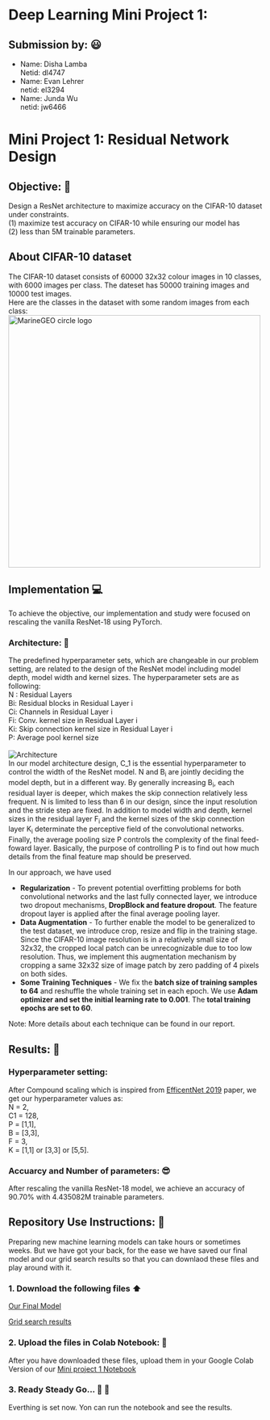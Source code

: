 # Deep Learning Mini Project 1:
## Submission by: :smiley:
* Name: Disha Lamba <br/>
Netid: dl4747 <br/>
* Name: Evan Lehrer <br/>
netid: el3294 <br/>
* Name: Junda Wu<br/>
  netid: jw6466 <br/>
  
 # Mini Project 1: Residual Network Design
 ## **Objective:** :dart: <br/>
 Design a ResNet architecture to maximize accuracy on the CIFAR-10 dataset under constraints. <br/>
(1) maximize test accuracy on CIFAR-10 while ensuring our model has <br/>
(2) less than 5M trainable parameters.

## About CIFAR-10 dataset
The CIFAR-10 dataset consists of 60000 32x32 colour images in 10 classes, with 6000 images per class. The dateset has 50000 training images and 10000 test images.
</br>
Here are the classes in the dataset with some random images from each class:
</br>
<img src="https://imgs.search.brave.com/mrVWRVhArBOD1FmbyACPHGplehLu_QeasvSPLeIFQc0/rs:fit:527:424:1/g:ce/aHR0cHM6Ly9zaWNo/a2FyLXZhbGVudHlu/LmdpdGh1Yi5pby9j/aWZhcjEwL2ltYWdl/cy9DSUZBUi0xMF9l/eGFtcGxlcy5wbmc" alt="MarineGEO circle logo" style="height: 500px; width:500px;"/>

## Implementation :computer:
To achieve the objective, our implementation and study were focused on rescaling the vanilla ResNet-18 using PyTorch. 
### Architecture: :pushpin:
The predefined hyperparameter sets, which are changeable in our problem setting, are related to the design of the
ResNet model including model depth, model width and kernel sizes. The hyperparameter sets are as
following: </br>
N : Residual Layers </br>
Bi: Residual blocks in Residual Layer i </br>
Ci: Channels in Residual Layer i </br>
Fi: Conv. kernel size in Residual Layer i </br>
Ki: Skip connection kernel size in Residual Layer i </br>
P: Average pool kernel size </br>
<br>
![Architecture](https://user-images.githubusercontent.com/26017359/160009325-1b29a0cb-3702-41c8-96a8-a6961eb2609e.png)
</br>
In our model architecture design, C_1 is the essential hyperparameter to control the width of the ResNet model. N and B<sub>i</sub> are jointly deciding the model depth, but in a different way. By generally increasing B<sub>i</sub>, each residual layer is deeper, which makes the skip connection relatively less frequent. N is limited to less than 6 in our design, since the input resolution and the stride step are fixed. In addition to model width and depth, kernel sizes in the residual layer F<sub>i</sub> and the kernel sizes of the skip connection layer K<sub>i</sub> determinate the perceptive field of the convolutional networks. Finally, the average pooling size P controls the complexity of the final feed-foward layer. Basically, the purpose of controlling P is to find out how much details from the final feature map should be preserved.

In our approach, we have used
  * **Regularization** - To prevent potential overfitting problems for both convolutional networks and the last fully connected layer, we introduce two dropout mechanisms, **DropBlock and feature dropout**. The feature dropout layer is applied after the final average pooling layer.
  * **Data Augmentation** - To further enable the model to be generalized to the test dataset, we introduce crop, resize and flip in the training stage. Since the CIFAR-10 image resolution is in a relatively small size of 32x32, the cropped local patch can be unrecognizable due to too low resolution. Thus, we implement this augmentation mechanism by cropping a same 32x32 size of image patch by zero padding of $4$ pixels on both sides.
  * **Some Training Techniques** - We fix the **batch size of training samples to 64** and reshuffle the whole training set in each epoch. We use **Adam optimizer and set the initial learning rate to 0.001**. The **total training epochs are set to 60**.
  
Note: More details about each technique can be found in our report. 

## Results: :tada:
### Hyperparameter setting:
After Compound scaling which is inspired from [EfficentNet 2019](http://proceedings.mlr.press/v97/tan19a/tan19a.pdf) paper, we get our hyperparameter values as:</br>
N = 2, </br>
C1 = 128, </br>
P = [1,1], </br>
B = [3,3], </br>
F = 3, </br>
K = [1,1] or [3,3] or [5,5]. </br>

### Accuarcy and Number of parameters: :sunglasses:
After rescaling the vanilla ResNet-18 model, we achieve an accuracy of 90.70% with 4.435082M trainable parameters.


## Repository Use Instructions: :scroll:
Preparing new machine learning models can take hours or sometimes weeks. But we have got your back, for the ease we have saved our final model and our grid search results so that you can downlaod these files and play around with it.
### 1. Download the following files :arrow_up:
[Our Final Model](https://drive.google.com/file/d/1SFrRIStCXG7akfSRp-H9i1eZQhTfdedV/view?usp=sharing) </br>

[Grid search results](https://docs.google.com/spreadsheets/d/1VPc2_BTZxTSq6KHmQVUGU4leeedbWT1ioMhQBhEzMuc/edit?usp=sharing)

### 2. Upload the files in Colab Notebook: :file_folder:
After you have downloaded these files, upload them in your Google Colab Version of our [Mini project 1 Notebook](https://github.com/dldisha/ResNet/blob/main/colab-mini1.ipynb)

### 3. Ready Steady Go... :turtle: :rabbit2:
Everthing is set now. Yon can run the notebook and see the results. 


